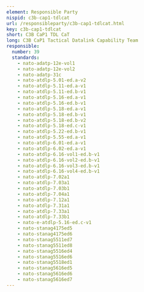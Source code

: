 ```yaml
---
element: Responsible Party
nispid: c3b-cap1-tdlcat
url: /responsibleparty/c3b-cap1-tdlcat.html
key: c3b-cap1-tdlcat
short: C3B CaP1 TDL CaT
long: C3B CaP1 Tactical Datalink Capability Team
responsible:
  number: 39
  standards:
    - nato-adatp-12e-vol1
    - nato-adatp-12e-vol2
    - nato-adatp-31c
    - nato-atdlp-5.01-ed.a-v2
    - nato-atdlp-5.11-ed.a-v1
    - nato-atdlp-5.11-ed.b-v1
    - nato-atdlp-5.16-ed.a-v1
    - nato-atdlp-5.16-ed.b-v1
    - nato-atdlp-5.18-ed.a-v1
    - nato-atdlp-5.18-ed.b-v1
    - nato-atdlp-5.18-ed.b-v2
    - nato-atdlp-5.18-ed.c-v1
    - nato-atdlp-5.22-ed.b-v1
    - nato-atdlp-5.55-ed.a-v1
    - nato-atdlp-6.01-ed.a-v1
    - nato-atdlp-6.02-ed.a-v1
    - nato-atdlp-6.16-vol1-ed.b-v1
    - nato-atdlp-6.16-vol2-ed.b-v1
    - nato-atdlp-6.16-vol3-ed.b-v1
    - nato-atdlp-6.16-vol4-ed.b-v1
    - nato-atdlp-7.02a1
    - nato-atdlp-7.03a1
    - nato-atdlp-7.03b1
    - nato-atdlp-7.04a1
    - nato-atdlp-7.12a1
    - nato-atdlp-7.31a1
    - nato-atdlp-7.33a1
    - nato-atdlp-7.33b1
    - nato-e-atdlp-5.16-ed.c-v1
    - nato-stanag4175ed5
    - nato-stanag4175ed6
    - nato-stanag5511ed7
    - nato-stanag5511ed8
    - nato-stanag5516ed4
    - nato-stanag5516ed6
    - nato-stanag5518ed1
    - nato-stanag5616ed5
    - nato-stanag5616ed6
    - nato-stanag5616ed7
---
```

